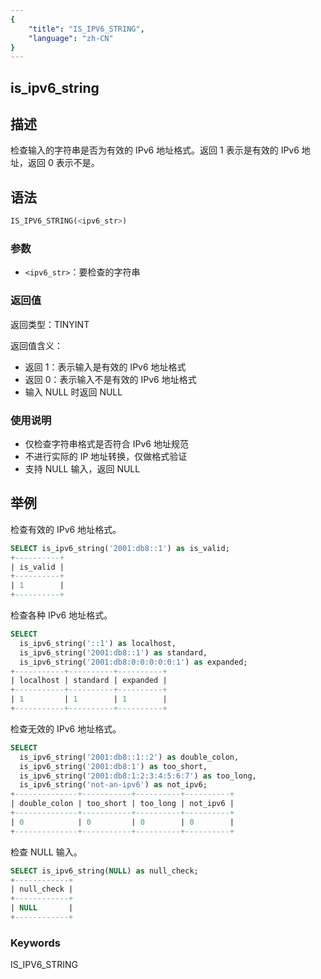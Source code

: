 ```yaml
---
{
    "title": "IS_IPV6_STRING",
    "language": "zh-CN"
}
---
```


## is_ipv6_string

## 描述
检查输入的字符串是否为有效的 IPv6 地址格式。返回 1 表示是有效的 IPv6 地址，返回 0 表示不是。

## 语法
```sql
IS_IPV6_STRING(<ipv6_str>)
```

### 参数
- `<ipv6_str>`：要检查的字符串

### 返回值
返回类型：TINYINT

返回值含义：
- 返回 1：表示输入是有效的 IPv6 地址格式
- 返回 0：表示输入不是有效的 IPv6 地址格式
- 输入 NULL 时返回 NULL

### 使用说明
- 仅检查字符串格式是否符合 IPv6 地址规范
- 不进行实际的 IP 地址转换，仅做格式验证
- 支持 NULL 输入，返回 NULL

## 举例

检查有效的 IPv6 地址格式。
```sql
SELECT is_ipv6_string('2001:db8::1') as is_valid;
+----------+
| is_valid |
+----------+
| 1        |
+----------+
```

检查各种 IPv6 地址格式。
```sql
SELECT 
  is_ipv6_string('::1') as localhost,
  is_ipv6_string('2001:db8::1') as standard,
  is_ipv6_string('2001:db8:0:0:0:0:0:1') as expanded;
+-----------+----------+----------+
| localhost | standard | expanded |
+-----------+----------+----------+
| 1         | 1        | 1        |
+-----------+----------+----------+
```

检查无效的 IPv6 地址格式。
```sql
SELECT 
  is_ipv6_string('2001:db8::1::2') as double_colon,
  is_ipv6_string('2001:db8:1') as too_short,
  is_ipv6_string('2001:db8:1:2:3:4:5:6:7') as too_long,
  is_ipv6_string('not-an-ipv6') as not_ipv6;
+--------------+-----------+----------+----------+
| double_colon | too_short | too_long | not_ipv6 |
+--------------+-----------+----------+----------+
| 0            | 0         | 0        | 0        |
+--------------+-----------+----------+----------+
```

检查 NULL 输入。
```sql
SELECT is_ipv6_string(NULL) as null_check;
+------------+
| null_check |
+------------+
| NULL       |
+------------+
```

### Keywords

IS_IPV6_STRING
